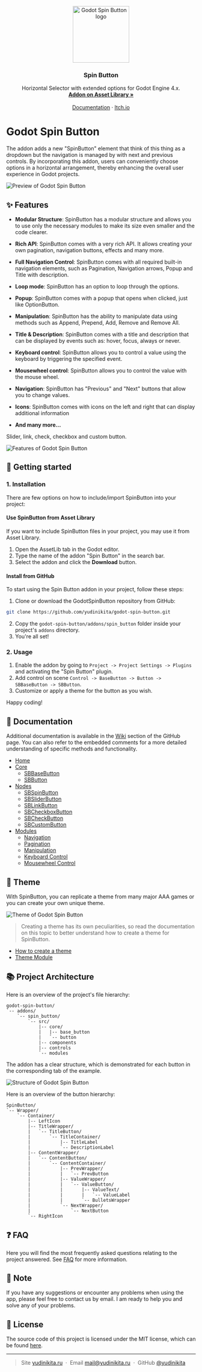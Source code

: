 <p align="center">
   <img src="https://raw.githubusercontent.com/yudinikita/godot-spin-button/main/icon.png" alt="Godot Spin Button logo" width="150">
</p>

<h3 align="center">Spin Button</h3>

<p align="center">
  Horizontal Selector with extended options for Godot Engine 4.x.
  <br>
  <a href="https://godotengine.org/asset-library/asset/2461"><strong>Addon on Asset Library »</strong></a>
  <br>
  <br>
  <a href="https://github.com/yudinikita/godot-spin-button/wiki">Documentation</a>
  ·
  <a href="https://yudinikita.itch.io/godot-spin-button">Itch.io</a>
</p>

# Godot Spin Button

The addon adds a new "SpinButton" element that think of this thing as a dropdown but the navigation is managed by with next and previous controls. By incorporating this addon, users can conveniently choose options in a horizontal arrangement, thereby enhancing the overall user experience in Godot projects.

![Preview of Godot Spin Button](images/readme_preview.png)

## ✨ Features

- **Modular Structure**: SpinButton has a modular structure and allows you to use only the necessary modules to make its size even smaller and the code clearer.

- **Rich API**: SpinButton comes with a very rich API. It allows creating your own pagination, navigation buttons, effects and many more.

- **Full Navigation Control**: SpinButton comes with all required built-in navigation elements, such as Pagination, Navigation arrows, Popup and Title with description.

- **Loop mode**: SpinButton has an option to loop through the options.

- **Popup**: SpinButton comes with a popup that opens when clicked, just like OptionButton.

- **Manipulation**: SpinButton has the ability to manipulate data using methods such as Append, Prepend, Add, Remove and Remove All.

- **Title & Description**: SpinButton comes with a title and description that can be displayed by events such as: hover, focus, always or never.

- **Keyboard control**: SpinButton allows you to control a value using the keyboard by triggering the specified event.

- **Mousewheel control**: SpinButton allows you to control the value with the mouse wheel.

- **Navigation**: SpinButton has "Previous" and "Next" buttons that allow you to change values.

- **Icons**: SpinButton comes with icons on the left and right that can display additional information

- **And many more...**

Slider, link, check, checkbox and custom button.

![Features of Godot Spin Button](images/features.png)

## 📝 Getting started

### 1. Installation

There are few options on how to include/import SpinButton into your project:

#### Use SpinButton from Asset Library

If you want to include SpinButton files in your project, you may use it from Asset Library.

1. Open the AssetLib tab in the Godot editor.
2. Type the name of the addon "Spin Button" in the search bar.
3. Select the addon and click the **Download** button.

#### Install from GitHub

To start using the Spin Button addon in your project, follow these steps:

1. Clone or download the GodotSpinButton repository from GitHub:

```bash
git clone https://github.com/yudinikita/godot-spin-button.git
```

2. Copy the `godot-spin-button/addons/spin_button` folder inside your project's `addons` directory.
3. You're all set!

### 2. Usage

1. Enable the addon by going to `Project -> Project Settings -> Plugins` and activating the "Spin Button" plugin.
2. Add control on scene `Control -> BaseButton -> Button -> SBBaseButton -> SBButton`.
3. Customize or apply a theme for the button as you wish.

Happy coding!

## 📖 Documentation

Additional documentation is available in the [Wiki](https://github.com/yudinikita/godot-spin-button/wiki) section of the GitHub page. You can also refer to the embedded comments for a more detailed understanding of specific methods and functionality.

- [Home](https://github.com/yudinikita/godot-spin-button/wiki)
- [Core](https://github.com/yudinikita/godot-spin-button/wiki/Core)
  - [SBBaseButton](https://github.com/yudinikita/godot-spin-button/wiki/SBBaseButton)
  - [SBButton](https://github.com/yudinikita/godot-spin-button/wiki/SBButton)
- [Nodes](https://github.com/yudinikita/godot-spin-button/wiki/Nodes)
  - [SBSpinButton](https://github.com/yudinikita/godot-spin-button/wiki/SBSpinButton)
  - [SBSliderButton](https://github.com/yudinikita/godot-spin-button/wiki/SBSliderButton)
  - [SBLinkButton](https://github.com/yudinikita/godot-spin-button/wiki/SBLinkButton)
  - [SBCheckboxButton](https://github.com/yudinikita/godot-spin-button/wiki/SBCheckboxButton)
  - [SBCheckButton](https://github.com/yudinikita/godot-spin-button/wiki/SBCheckButton)
  - [SBCustomButton](https://github.com/yudinikita/godot-spin-button/wiki/SBCustomButton)
- [Modules](https://github.com/yudinikita/godot-spin-button/wiki/Modules)
  - [Navigation](https://github.com/yudinikita/godot-spin-button/wiki/Navigation)
  - [Pagination](https://github.com/yudinikita/godot-spin-button/wiki/Pagination)
  - [Manipulation](https://github.com/yudinikita/godot-spin-button/wiki/Manipulation)
  - [Keyboard Control](https://github.com/yudinikita/godot-spin-button/wiki/Keyboard-Control)
  - [Mousewheel Control](https://github.com/yudinikita/godot-spin-button/wiki/Mousewheel-Control)

## 🎨 Theme

With SpinButton, you can replicate a theme from many major AAA games or you can create your own unique theme.

![Theme of Godot Spin Button](images/theme.png)

> Creating a theme has its own peculiarities, so read the documentation on this topic to better understand how to create a theme for SpinButton.

- [How to create a theme](https://github.com/yudinikita/godot-spin-button/wiki/How-to-create-a-theme)
- [Theme Module](https://github.com/yudinikita/godot-spin-button/wiki/Theme-module)

## 📚 Project Architecture

Here is an overview of the project's file hierarchy:

```
godot-spin-button/
`-- addons/
    `-- spin_button/
        `-- src/
            |-- core/
            |   |-- base_button
            |   `-- button
            |-- components
            |-- controls
            `-- modules
```

The addon has a clear structure, which is demonstrated for each button in the corresponding tab of the example.

![Structure of Godot Spin Button](images/structure.png)

Here is an overview of the button hierarchy:

```
SpinButton/
`-- Wrapper/
    `-- Container/
        |-- LeftIcon
        |-- TitleWrapper/
        |   `-- TitleButton/
        |       `-- TitleContainer/
        |           |-- TitleLabel
        |           `-- DescriptionLabel
        |-- ContentWrapper/
        |   `-- ContentButton/
        |       `-- ContentContainer/
        |           |-- PrevWrapper/
        |           |   `-- PrevButton
        |           |-- ValueWrapper/
        |           |   `-- ValueButton/
        |           |       |-- ValueText/
        |           |       |   `-- ValueLabel
        |           |       `-- BulletsWrapper
        |           `-- NextWrapper/
        |               `-- NextButton
        `-- RightIcon
```

## ❓ FAQ

Here you will find the most frequently asked questions relating to the project answered. See [FAQ](https://github.com/yudinikita/godot-spin-button/wiki/FAQ) for more information.

## 💬 Note

If you have any suggestions or encounter any problems when using the app, please feel free to contact us by email. I am ready to help you and solve any of your problems.

## 🔐 License

The source code of this project is licensed under the MIT license, which can be found [here](LICENSE).

---

> Site [yudinikita.ru](https://yudinikita.ru) &nbsp;&middot;&nbsp;
> Email <mail@yudinikita.ru> &nbsp;&middot;&nbsp;
> GitHub [@yudinikita](https://github.com/yudinikita)
